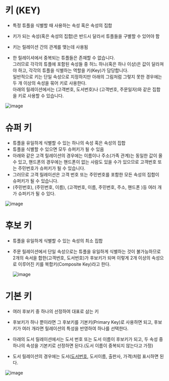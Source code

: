 <h1> 키 (KEY) </h1>

- 특정 튜플을 식별할 때 사용하는 속성 혹은 속성의 집합

- 키가 되는 속성(혹은 속성의 집합)은 반드시 달라서 튜플들을 구별할 수 있어야 함

- 키는 릴레이션 간의 관계를 맺는데 사용됨

- 한 릴레이셔에서 중복되는 튜플들은 존재할 수 없습니다. <br />
  그러므로 각각의 튜플에 포함된 속성들 중 허느 하나(혹은 하나 이상)은 값이 달라져야 하고, 각각의 튜플을 식별하는 역할을 키(Key)가 담당합니다. <br />
  일반적으로 키는 단일 속성으로 지정하지만 아래의 그림처럼 그렇지 못한 경우에는 두 개 이상의 속성을 묶어 키로 사용한다. <br />
  아래의 릴레이션에서는 (고객번호, 도서번호)나 (고객번호, 주문일자)와 같은 집합을 키로 사용할 수 있습니다.
  
 ![image](https://user-images.githubusercontent.com/62228401/211226943-1fa6f5a9-ab37-4d7f-a841-aac115755816.png)

<h1> 슈퍼 키 </h1>

  - 튜플을 유일하게 식별할 수 있는 하나의 속성 혹은 속성의 집합
  - 튜플을 식별할 수 있으면 모두 슈퍼키가 될 수 있음
  - 아래와 같은 고객 릴레이션의 경우에는 이름이나 주소(가족 관계)는 동일한 값이 올 수 있고, 핸드폰의 경우에는 핸드폰이 없는 사람도 있을 수가 있으므로 고객번호 또는 주민번호가 슈퍼키가 될 수 있습니다.
  - 그러므로 고객 릴레이션은 고객 번호 또는 주민번호를 포함한 모든 속성의 집합이 슈퍼키가 될 수 있습니다.
  - (주민번호), (주민번호, 이름), (고객번호, 이름, 주민번호, 주소, 핸드폰 )등 여러 개가 슈퍼키가 될 수 있다.

  ![image](https://user-images.githubusercontent.com/62228401/211227091-164a07d1-4e00-4f7a-853d-eb2a728f99c3.png)

<h1> 후보 키 </h1>

  - 튜플을 유일하게 식별할 수 있는 속성의 최소 집합
  
  - 주문 릴레이션에서 단일 속성으로는 튜플을 유일하게 식별하는 것이 불가능하므로 2개의 속서을 합한(고객번호, 도서번호)가 후보키가 되며 이렇게 2개 이상의 속성으로 이루어진 키를 복합키(Composite Key)라고 한다.
  
    ![image](https://user-images.githubusercontent.com/62228401/211227163-9ce7eec3-243b-4a1a-a440-e038c90df261.png)
    
    
 <h1> 기본 키 </h1>
 
  - 여러 후보키 중 하나의 선정하여 대표로 삼는 키

  - 후보키가 하나 뿐이라면 그 후보키를 기본키(Primary Key)로 사용하면 되고, 후보키가 여러 개라면 릴레이션의 특성을 반영하여 하나를 선택한다.

   - 아래의 도서 릴레이션에서는 도서 번호 또는 도서 이름이 후보키가 되고, 두 속성 중 하나의 속성을 기본키로 선정하면 된다.(도서 이름이 중복되지 않는다고 가정)

   - 도서 릴레이션의 경우에는 도서(<u>도서번호</u>, 도서이름, 출판사, 가격)처럼 표시하면 된다.

  ![image](https://user-images.githubusercontent.com/62228401/211227272-c3fada54-e203-4861-bd58-8312a3d18020.png)


